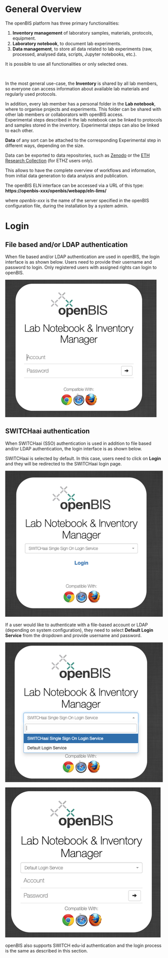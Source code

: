 # General Overview



  
The openBIS platform has three primary functionalities:  
  

1.  **Inventory management** of laboratory samples, materials,
    protocols, equipment.
2.  **Laboratory notebook**, to document lab experiments.
3.  **Data management**, to store all data related to lab experiments
    (raw, processed, analysed data, scripts, Jupyter notebooks, etc.).

  
It is possible to use all functionalities or only selected ones.

 

In the most general use-case, the **Inventory** is shared by all lab
members, so everyone can access information about available lab
materials and regularly used protocols. 

In addition, every lab member has a personal folder in the **Lab
notebook**, where to organise projects and experiments. This folder can
be shared with other lab members or collaborators with openBIS access.  
Experimental steps described in the lab notebook can be linked to
protocols and samples stored in the inventory. Experimental steps can
also be linked to each other.

**Data** of any sort can be attached to the corresponding Experimental
step in different ways, depending on the size.

Data can be exported to data repositories, such as
[Zenodo](https://zenodo.org/) or the [ETH Research
Collection](https://www.research-collection.ethz.ch/) (for ETHZ users
only).  
  

This allows to have the complete overview of workflows and information,
from initial data generation to data analysis and publication.  
  

The openBIS ELN interface can be accessed via a URL of this type:
**https://openbis-xxx/openbis/webapp/eln-lims/**  
  

where *openbis-xxx* is the name of the server specified in the openBIS
configuration file, during the installation by a system admin.


# Login

## File based and/or LDAP authentication

When file based and/or LDAP authentication are used in openBIS, the login interface is as shown below. Users need to provide their username and password to login.
Only registered users with assigned rights can login to openBIS.

![](img/ELN-regular-login.png)




## SWITCHaai authentication

When SWITCHaai (SSO) authentication is used in addition to file based and/or LDAP authentication, the login interface is as shown below. 

SWITCHaai is selected by default. In this case, users need to click on **Login** and they will be redirected to the SWITCHaai login page.

![](img/ELN-login-SSO-1.png)

If a user would like to authenticate with a file-based account or LDAP (depending on system configuration), they need to select **Default Login Service** from the dropdown and provide username and password.

![](img/ELN-login-SSO-2.png)


![](img/ELN-login-SSO-3.png)

openBIS also supports SWITCH edu-id authentication and the login process is the same as described in this section.
